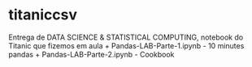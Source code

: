 # titaniccsv
Entrega de DATA SCIENCE &amp; STATISTICAL COMPUTING, notebook do Titanic que fizemos em aula + Pandas-LAB-Parte-1.ipynb - 10 minutes pandas + Pandas-LAB-Parte-2.ipynb - Cookbook
